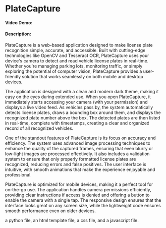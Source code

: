 # PlateCapture
#### Video Demo:  <URL HERE>
#### Description:
PlateCapture is a web-based application designed to make license plate recognition simple, accurate, and accessible. Built with cutting-edge technologies like OpenCV and Tesseract OCR, PlateCapture uses your device's camera to detect and read vehicle license plates in real-time. Whether you're managing parking lots, monitoring traffic, or simply exploring the potential of computer vision, PlateCapture provides a user-friendly solution that works seamlessly on both mobile and desktop devices.

The application is designed with a clean and modern dark theme, making it easy on the eyes during extended use. When you open PlateCapture, it immediately starts accessing your camera (with your permission) and displays a live video feed. As vehicles pass by, the system automatically detects license plates, draws a bounding box around them, and displays the recognized plate number above the box. The detected plates are then listed in real-time, complete with timestamps, creating a clear and organized record of all recognized vehicles.

One of the standout features of PlateCapture is its focus on accuracy and efficiency. The system uses advanced image processing techniques to enhance the quality of the captured frames, ensuring that even blurry or low-light images are processed effectively. It also includes a validation system to ensure that only properly formatted license plates are recognized, reducing errors and false positives. The user interface is intuitive, with smooth animations that make the experience enjoyable and professional.

PlateCapture is optimized for mobile devices, making it a perfect tool for on-the-go use. The application handles camera permissions efficiently, providing clear instructions if access is denied and offering a button to enable the camera with a single tap. The responsive design ensures that the interface looks great on any screen size, while the lightweight code ensures smooth performance even on older devices.

a python file, an html template file, a css file, and a javascript file.
